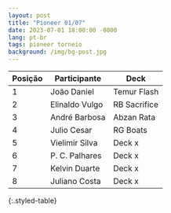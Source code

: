 ```yaml
---
layout: post
title: "Pioneer 01/07"
date: 2023-07-01 18:00:00 -0000
lang: pt-br
tags: pioneer torneio
background: /img/bg-post.jpg
---
```


| Posição | Participante    | Deck    |
|---------|-----------------|---------|
| 1       | João Daniel | Temur Flash  |
| 2       | Elinaldo Vulgo | RB Sacrifice  |
| 3       | André Barbosa | Abzan Rata  |
| 4       | Julio Cesar | RG Boats  |
| 5       | Vielimir Silva | Deck x  |
| 6       | P. C. Palhares | Deck x  |
| 7       | Kelvin Duarte | Deck x  |
| 8       | Juliano Costa | Deck x  |
{:.styled-table}
